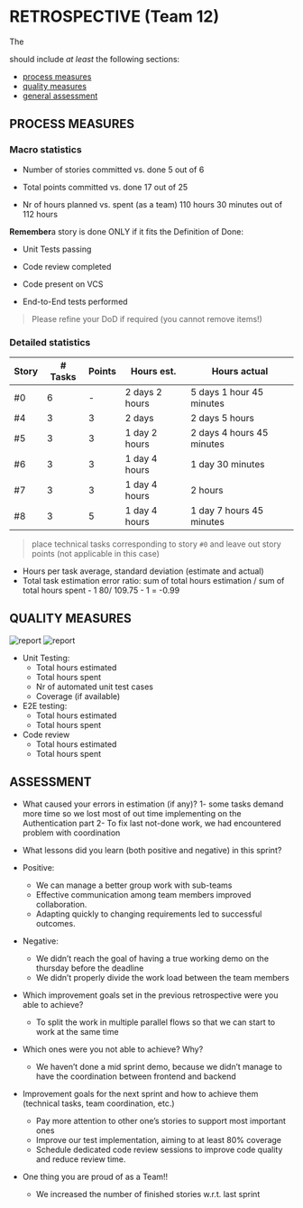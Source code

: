 ﻿RETROSPECTIVE (Team 12)
=====================================


The 


should include _at least_ the following
sections:


- [process measures](#process-measures)
- [quality measures](#quality-measures)
- [general assessment](#assessment)


## PROCESS MEASURES 


### Macro statistics


- Number of stories committed vs. done 
5 out of 6
- Total points committed vs. done 
17 out of 25


- Nr of hours planned vs. spent (as a team)
 110 hours 30 minutes  out of 112 hours 


**Remember**a story is done ONLY if it fits the Definition of Done:
 
- Unit Tests passing 


- Code review completed


- Code present on VCS


- End-to-End tests performed


> Please refine your DoD if required (you cannot remove items!) 


### Detailed statistics
| Story  | # Tasks | Points | Hours est. | Hours actual |
|--------|---------|--------|------------|--------------|
| #0   |     6    |  -    |     2 days 2 hours         |    5 days 1 hour 45 minutes      |
| #4   |  3        |  3    |     2 days                    |   2 days 5 hours            |
| #5    | 3        |  3   |   1 day  2 hours         |      2 days 4 hours 45 minutes        |
|#6     | 3        | 3        |   1 day 4 hours        |        1 day 30 minutes
|#7     | 3        | 3        | 1 day 4 hours       |    2 hours
|#8     |3         | 5        | 1 day 4 hours       |  1 day 7 hours 45 minutes






   


> place technical tasks corresponding to story `#0` and leave out story points (not applicable in this case)


- Hours per task average, standard deviation (estimate and actual)
- Total task estimation error ratio: sum of total hours estimation / sum of total hours spent - 1
        80/ 109.75 - 1 = -0.99


  
## QUALITY MEASURES 

![report](retrospective_2_1.jpg.jpg)
![report](restrospective_2_2.jpg.jpg)

- Unit Testing:
  - Total hours estimated
  - Total hours spent
  - Nr of automated unit test cases 
  - Coverage (if available)
- E2E testing:
  - Total hours estimated
  - Total hours spent
- Code review 
  - Total hours estimated 
  - Total hours spent
  




## ASSESSMENT


- What caused your errors in estimation (if any)?
  1- some tasks demand more time so we lost most of out time implementing on the Authentication part
  2- To fix last not-done work, we had encountered problem with coordination


- What lessons did you learn (both positive and negative) in this sprint?
* Positive:
   * We can manage a better group work with sub-teams
   * Effective communication among team members improved collaboration.
   * Adapting quickly to changing requirements led to successful outcomes.


* Negative:
   * We didn’t reach the goal of having a true working demo on the thursday before the  deadline
   * We didn’t properly divide the work load between the team members


- Which improvement goals set in the previous retrospective were you able to achieve? 
  - To split the work in multiple parallel flows so that we can start to work at the same time 


- Which ones were you not able to achieve? Why?
  * We haven’t done a mid sprint demo, because we didn’t manage to have the coordination between frontend and backend



- Improvement goals for the next sprint and how to achieve them (technical tasks, team coordination, etc.)
  * Pay more attention to other one’s stories to support most important ones
  * Improve our test implementation, aiming to at least 80% coverage
  * Schedule dedicated code review sessions to improve code quality and reduce review time.


- One thing you are proud of as a Team!!
  * We increased the number of finished stories w.r.t. last sprint